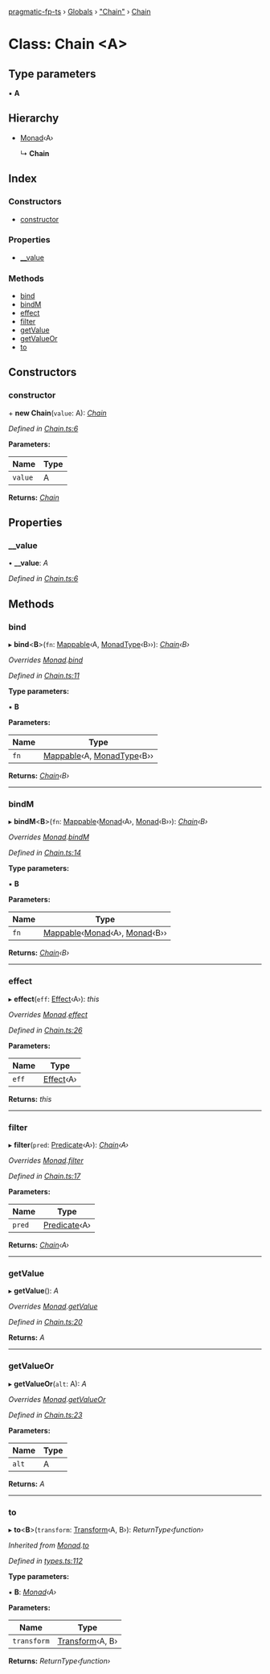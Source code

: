 [pragmatic-fp-ts](../README.md) › [Globals](../globals.md) › ["Chain"](../modules/_chain_.md) › [Chain](_chain_.chain.md)

# Class: Chain <**A**>

## Type parameters

▪ **A**

## Hierarchy

* [Monad](_types_.monad.md)‹A›

  ↳ **Chain**

## Index

### Constructors

* [constructor](_chain_.chain.md#constructor)

### Properties

* [__value](_chain_.chain.md#__value)

### Methods

* [bind](_chain_.chain.md#bind)
* [bindM](_chain_.chain.md#bindm)
* [effect](_chain_.chain.md#effect)
* [filter](_chain_.chain.md#filter)
* [getValue](_chain_.chain.md#getvalue)
* [getValueOr](_chain_.chain.md#getvalueor)
* [to](_chain_.chain.md#to)

## Constructors

###  constructor

\+ **new Chain**(`value`: A): *[Chain](_chain_.chain.md)*

*Defined in [Chain.ts:6](https://github.com/hermann-p/pragmatic-fp-ts/blob/16cc592/src/Chain.ts#L6)*

**Parameters:**

Name | Type |
------ | ------ |
`value` | A |

**Returns:** *[Chain](_chain_.chain.md)*

## Properties

###  __value

• **__value**: *A*

*Defined in [Chain.ts:6](https://github.com/hermann-p/pragmatic-fp-ts/blob/16cc592/src/Chain.ts#L6)*

## Methods

###  bind

▸ **bind**<**B**>(`fn`: [Mappable](../modules/_types_.md#mappable)‹A, [MonadType](../modules/_types_.md#monadtype)‹B››): *[Chain](_chain_.chain.md)‹B›*

*Overrides [Monad](_types_.monad.md).[bind](_types_.monad.md#abstract-bind)*

*Defined in [Chain.ts:11](https://github.com/hermann-p/pragmatic-fp-ts/blob/16cc592/src/Chain.ts#L11)*

**Type parameters:**

▪ **B**

**Parameters:**

Name | Type |
------ | ------ |
`fn` | [Mappable](../modules/_types_.md#mappable)‹A, [MonadType](../modules/_types_.md#monadtype)‹B›› |

**Returns:** *[Chain](_chain_.chain.md)‹B›*

___

###  bindM

▸ **bindM**<**B**>(`fn`: [Mappable](../modules/_types_.md#mappable)‹[Monad](_types_.monad.md)‹A›, [Monad](_types_.monad.md)‹B››): *[Chain](_chain_.chain.md)‹B›*

*Overrides [Monad](_types_.monad.md).[bindM](_types_.monad.md#abstract-bindm)*

*Defined in [Chain.ts:14](https://github.com/hermann-p/pragmatic-fp-ts/blob/16cc592/src/Chain.ts#L14)*

**Type parameters:**

▪ **B**

**Parameters:**

Name | Type |
------ | ------ |
`fn` | [Mappable](../modules/_types_.md#mappable)‹[Monad](_types_.monad.md)‹A›, [Monad](_types_.monad.md)‹B›› |

**Returns:** *[Chain](_chain_.chain.md)‹B›*

___

###  effect

▸ **effect**(`eff`: [Effect](../modules/_types_.md#effect)‹A›): *this*

*Overrides [Monad](_types_.monad.md).[effect](_types_.monad.md#abstract-effect)*

*Defined in [Chain.ts:26](https://github.com/hermann-p/pragmatic-fp-ts/blob/16cc592/src/Chain.ts#L26)*

**Parameters:**

Name | Type |
------ | ------ |
`eff` | [Effect](../modules/_types_.md#effect)‹A› |

**Returns:** *this*

___

###  filter

▸ **filter**(`pred`: [Predicate](../modules/_types_.md#predicate)‹A›): *[Chain](_chain_.chain.md)‹A›*

*Overrides [Monad](_types_.monad.md).[filter](_types_.monad.md#abstract-filter)*

*Defined in [Chain.ts:17](https://github.com/hermann-p/pragmatic-fp-ts/blob/16cc592/src/Chain.ts#L17)*

**Parameters:**

Name | Type |
------ | ------ |
`pred` | [Predicate](../modules/_types_.md#predicate)‹A› |

**Returns:** *[Chain](_chain_.chain.md)‹A›*

___

###  getValue

▸ **getValue**(): *A*

*Overrides [Monad](_types_.monad.md).[getValue](_types_.monad.md#abstract-getvalue)*

*Defined in [Chain.ts:20](https://github.com/hermann-p/pragmatic-fp-ts/blob/16cc592/src/Chain.ts#L20)*

**Returns:** *A*

___

###  getValueOr

▸ **getValueOr**(`alt`: A): *A*

*Overrides [Monad](_types_.monad.md).[getValueOr](_types_.monad.md#abstract-getvalueor)*

*Defined in [Chain.ts:23](https://github.com/hermann-p/pragmatic-fp-ts/blob/16cc592/src/Chain.ts#L23)*

**Parameters:**

Name | Type |
------ | ------ |
`alt` | A |

**Returns:** *A*

___

###  to

▸ **to**<**B**>(`transform`: [Transform](../modules/_types_.md#transform)‹A, B›): *ReturnType‹function›*

*Inherited from [Monad](_types_.monad.md).[to](_types_.monad.md#to)*

*Defined in [types.ts:112](https://github.com/hermann-p/pragmatic-fp-ts/blob/16cc592/src/types.ts#L112)*

**Type parameters:**

▪ **B**: *[Monad](_types_.monad.md)‹A›*

**Parameters:**

Name | Type |
------ | ------ |
`transform` | [Transform](../modules/_types_.md#transform)‹A, B› |

**Returns:** *ReturnType‹function›*
